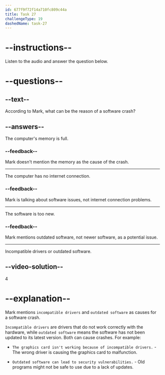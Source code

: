 ```yaml
---
id: 677f9f72f14a710fc809c44a
title: Task 27
challengeType: 19
dashedName: task-27
---
```


<!-- (audio) Mark: And if there's a software crash, it can be because of incompatible drivers or outdated software. -->

# --instructions--

Listen to the audio and answer the question below.

# --questions--

## --text--

According to Mark, what can be the reason of a software crash?

## --answers--

The computer's memory is full.

### --feedback--

Mark doesn't mention the memory as the cause of the crash.

---

The computer has no internet connection.

### --feedback--

Mark is talking about software issues, not internet connection problems.

---

The software is too new.

### --feedback--

Mark mentions outdated software, not newer software, as a potential issue.

---

Incompatible drivers or outdated software.

## --video-solution--

4

# --explanation--

Mark mentions `incompatible drivers` and `outdated software` as causes for a software crash.

`Incompatible drivers` are drivers that do not work correctly with the hardware, while `outdated software` means the software has not been updated to its latest version. Both can cause crashes. For example:

- `The graphics card isn't working because of incompatible drivers.` - The wrong driver is causing the graphics card to malfunction.

- `Outdated software can lead to security vulnerabilities.` - Old programs might not be safe to use due to a lack of updates.
